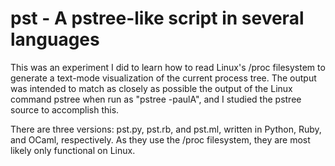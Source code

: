 # pst - A pstree-like script in several languages

This was an experiment I did to learn how to read Linux's /proc filesystem to
generate a text-mode visualization of the current process tree. The output was
intended to match as closely as possible the output of the Linux command
pstree when run as "pstree -paulA", and I studied the pstree source to
accomplish this.

There are three versions: pst.py, pst.rb, and pst.ml, written in Python, Ruby,
and OCaml, respectively. As they use the /proc filesystem, they are most
likely only functional on Linux.
